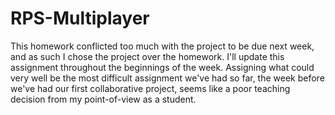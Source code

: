 # RPS-Multiplayer
This homework conflicted too much with the project to be due next week, and as such I chose the project over the homework. I'll update this assignment throughout the beginnings of the week. Assigning what could very well be the most difficult assignment we've had so far, the week before we've had our first collaborative project, seems like a poor teaching decision from my point-of-view as a student.
